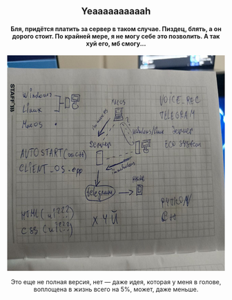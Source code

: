 <div align="center">
  <h2>Yeaaaaaaaaaah</h2>
  <h4>Бля, придётся платить за сервер в таком случае. Пиздец, блять, а он дорого стоит. По крайней мере, я не могу себе это позволить. А так хуй его, мб смогу...</h4>
  <img src="https://github.com/conn01sseur/S.O.F.I.A/blob/main/pic/xz.png" alt="PNG" style="width:700px; height:500px"/>
  <p>Это еще не полная версия, нет — даже идея, которая у меня в голове, воплощена в жизнь всего на 5%, может, даже меньше.</p>
</div>
